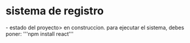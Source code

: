 <h1>sistema de registro</h1>
- estado del proyecto> en construccion. 
para ejecutar el sistema, debes poner:
'''npm install react'''
